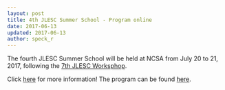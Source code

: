 ```yaml
---
layout: post
title: 4th JLESC Summer School - Program online
date: 2017-06-13
updated: 2017-06-13
author: speck_r
---
```

The fourth JLESC Summer School will be held at NCSA from July 20 to 21, 2017, following the [7th JLESC Worksphop](/events/7th-jlesc-workshop).

<!--more-->

Click [here](/events/4th-jlesc-summer-school) for more information! The program can be found [here](http://www.ncsa.illinois.edu/Conferences/JLESCsummer17/program.html).
